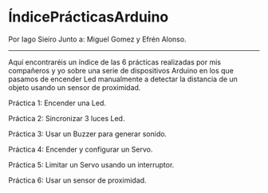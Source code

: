 # ÍndicePrácticasArduino

Por Iago Sieiro Junto a: Miguel Gomez y Efrén Alonso.

------------------------------------------------------------------------------------------------------------------------------------------

Aquí encontraréis un índice de las 6 prácticas realizadas por mis compañeros y yo sobre una serie de dispositivos Arduino en los que pasamos de encender Led manualmente a detectar la distancia de un objeto usando un sensor de proximidad.

Práctica 1: Encender una Led.

Práctica 2: Sincronizar 3 luces Led.

Práctica 3: Usar un Buzzer para generar sonido.

Práctica 4: Encender y configurar un Servo.

Práctica 5: Limitar un Servo usando un interruptor.

Práctica 6: Usar un sensor de proximidad.
